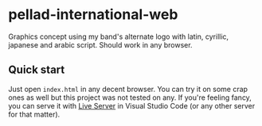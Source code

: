 # pellad-international-web

Graphics concept using my band's alternate logo with latin, cyrillic, japanese and arabic script. Should work in any browser.

## Quick start

Just open `index.html` in any decent browser. You can try it on some crap ones as well but this project was not tested on any. If you're feeling fancy, you can serve it with [Live Server](https://github.com/ritwickdey/vscode-live-server) in Visual Studio Code (or any other server for that matter).
